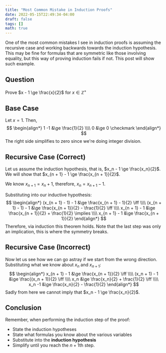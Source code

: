 ```yaml
---
title: "Most Common Mistake in Induction Proofs"
date: 2022-05-15T22:49:34-04:00
draft: false
tags: []
math: true
---
```


One of the most common mistakes I see in induction proofs is assuming the recursive case and working backwards towards the induction hypothesis. This may be fine for formulas that are symmetric like those involving equality, but this way of proving induction fails if not. This post will show such example.

## Question

Prove $x - 1 \ge \frac{x}{2}$ for $x \in \mathbb{Z}^+$

## Base Case

Let $x = 1$. Then,
$$
\begin{align*}
1 -1 &\ge \frac{1}{2} \\\\
0 &\ge 0 \checkmark
\end{align*}
$$
The right side simplifies to zero since we're doing integer division.

## Recursive Case (Correct)

Let us assume the induction hypothesis, that is, $x_n - 1 \ge \frac{x_n}{2}$. We will show that $x_{n + 1} - 1 \ge \frac{x_{n + 1}}{2}$. 

We know $x_{n + 1} = x_n + 1$, therefore, $x_n = x_{n + 1} - 1$.

Substituting into our inductive hypothesis:
$$
\begin{align*}
(x_{n + 1} - 1) - 1 &\ge \frac{x_{n + 1} - 1}{2} \iff \\\\
(x_{n + 1} - 1) - 1 &\ge \frac{x_{n + 1}}{2} - \frac{1}{2} \iff \\\\
x_{n + 1} - 1 &\ge \frac{x_{n + 1}}{2} + \frac{1}{2} \implies \\\\
x_{n + 1} - 1 &\ge \frac{x_{n + 1}}{2}
\end{align*}
$$
Therefore, via induction this theorem holds. Note that the last step was only an implication, this is where the symmetry breaks. 

## Recursive Case (Incorrect)

Now let us see how we can go astray if we start from the wrong direction. Substituting what we know about $x_n$ and $x_{n + 1}$:
$$
\begin{align*}
x_{n + 1} - 1 &\ge \frac{x_{n + 1}}{2} \iff \\\\
(x_n + 1) - 1 &\ge \frac{(x_n + 1)}{2} \iff \\\\
x_n &\ge \frac{x_n}{2} + \frac{1}{2} \iff \\\\
x_n -1 &\ge \frac{x_n}{2} - \frac{1}{2} 
\end{align*}
$$
Sadly from here we cannot imply that $x_n - 1 \ge \frac{x_n}{2}$.

## Conclusion

Remember, when performing the induction step of the proof:

- State the induction hypotheses
- State what formulas you know about the various variables
- Substitute into the **induction hypothesis**
- Simplify until you reach the $n+1$th step.

